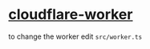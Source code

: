 # <a href="https://shorturl.at/mrCU1">cloudflare-worker</a>

to change the worker edit  `src/worker.ts`
